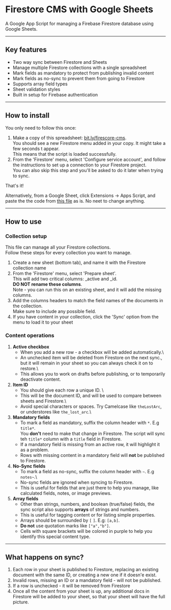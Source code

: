 # Firestore CMS with Google Sheets
A Google App Script for managing a Firebase Firestore database using Google Sheets.

---
## Key features
* Two way sync between Firestore and Sheets
* Manage multiple Firestore collections with a single spreadsheet
* Mark fields as mandatory to protect from publishing invalid content
* Mark fields as no-sync to prevent them from going to Firestore
* Supports array field types
* Sheet validation styles
* Built in setup for Firebase authentication

---
## How to install
You only need to follow this once:
1. Make a copy of this spreadsheet: [bit.ly/firescore-cms](https://bit.ly/firestore-cms).\
You should see a new Firestore menu added in your copy. It might take a few seconds t appear.\
This means that the script is loaded successfully.
1. From the 'Firestore' menu, select 'Configure service account', and follow the instructions to set up a connection to your Firestore project.\
You can also skip this step and you'll be asked to do it later when trying to sync.

That's it!

Alternatively, from a Google Sheet, click Extensions -> Apps Script, and paste the the code from [this file](dist/firestore-sheets-cms.gs) as is. No neet to change anything.

---
## How to use

### Collection setup
This file can manage all your Firestore collections.\
Follow these steps for every collection you want to manage.
1. Create a new sheet (bottom tab), and name it with the Firestore collection name
1. From the 'Firestore' menu, select 'Prepare sheet'.\
This will add two critical columns: _active and _id.\
**DO NOT rename these columns**.\
Note - you can run this on an existing sheet, and it will add the missing columns.
1. Add the columns headers to match the field names of the documents in the collection.\
Make sure to include any possible field.
1. If you have content in your collection, click the 'Sync' option from the menu to load it to your sheet

### Content operations
1. **Active checkbox**
   - When you add a new row - a checkbox will be added automatically.\
   - An unchecked item will be deleted from Firestore on the next sync., but it will remain in your sheet so you can always check it on to restore.\
   - This allows you to work on drafts before publishing, or to temporarily deactivate content.
1. **Item ID**
   - You should give each row a unique ID. \
   - This will be the document ID, and will be used to compare between sheets and Firestore.\
   - Avoid special characters or spaces. Try Camelcase like `theLostArc`, or understores like `the_lost_arc`.\
1. **Mandatory fields**
   - To mark a field as mandatory, suffix the column header with `*`. E.g `title*`.\
   You **don't** need to make that change in Firestore. The script will sync teh `title*` column with a `title` field in Firestore.
   - If a mandatory field is missing from an active row, it will highlight it as a problem.
   - Rows with missing content in a mandatory field will **not** be published to Firestore.
1. **No-Sync fields**
   - To mark a field as no-sync, suffix the column header with `~`. E.g `notes~`.\
   - No-sync fields are ignored when syncing to Firestore.
   - This is useful for fields that are just there to help you manage, like calculated fields, notes, or image previews.
1. **Array fields**
   - Other than strings, numbers, and boolean (true/false) fields, the sync script also supports **arrays** of strings and numbers.
   - This is useful for tagging content or for listing simple properties.
   - Arrays should be surrounded by `[` `]`. E.g: `[a,b]`.
   - **Do not** use quotation marks like `["a","b"]`.
   - Cells with square brackets will be colored in purple to help you identify this special content type. 

---
## What happens on sync?
1. Each row in your sheet is published to Firestore, replacing an existing document with the same ID, or creating a new one if it doesn'e exist.
1. Invalid rows, missing an ID or a mandatory field - will not be published.
1. If a row is unchecked - it will be removed from Firestore
1. Once all the content from your sheet is up, any additional docs in Firestore will be added to your sheet, so that your sheet will have the full picture.